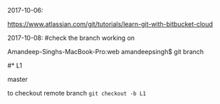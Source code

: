 2017-10-06:

https://www.atlassian.com/git/tutorials/learn-git-with-bitbucket-cloud

2017-10-08:
#check the branch working on

Amandeep-Singhs-MacBook-Pro:web amandeepsingh$ git branch

#* L1
  
  master
  
 to checkout remote branch 
 `git checkout -b L1` 

